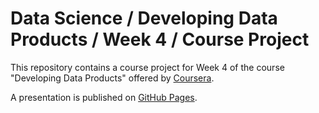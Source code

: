 # Data Science / Developing Data Products / Week 4 / Course Project

This repository contains a course project for Week 4 of the course
"Developing Data Products" offered by
[Coursera](https://www.coursera.org/learn/data-products).

A presentation is published on [GitHub Pages](https://serdioa.github.io/DataScience_09_04/presentation).

